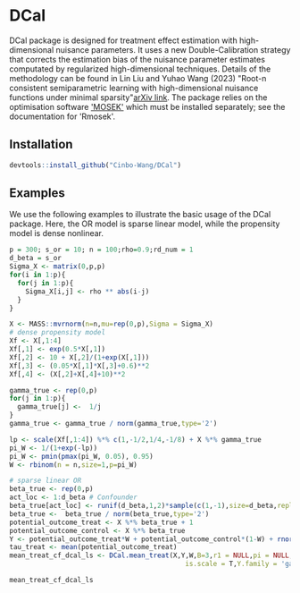 # DCal
 DCal package is designed for treatment effect estimation with high-dimensional nuisance parameters. It uses a new Double-Calibration strategy that corrects the estimation bias of the nuisance parameter estimates computated by regularized high-dimensional techniques. Details of the methodology can be found in Lin Liu and Yuhao Wang (2023) "Root-n consistent semiparametric learning with high-dimensional nuisance functions under minimal sparsity"[arXiv link](https://arxiv.org/abs/2305.04174). The package relies on the optimisation software ['MOSEK'](https://www.mosek.com/) which must be installed separately; see the documentation for 'Rmosek'. 

## Installation
```R
devtools::install_github("Cinbo-Wang/DCal")
```

## Examples
We use the following examples to illustrate the basic usage of the DCal package. Here, the OR model is sparse linear model, while the propensity model is dense nonlinear.

```R
p = 300; s_or = 10; n = 100;rho=0.9;rd_num = 1
d_beta = s_or
Sigma_X <- matrix(0,p,p)
for(i in 1:p){
  for(j in 1:p){
    Sigma_X[i,j] <- rho ** abs(i-j)
  }
}

X <- MASS::mvrnorm(n=n,mu=rep(0,p),Sigma = Sigma_X)
# dense propensity model
Xf <- X[,1:4]
Xf[,1] <- exp(0.5*X[,1])
Xf[,2] <- 10 + X[,2]/(1+exp(X[,1]))
Xf[,3] <- (0.05*X[,1]*X[,3]+0.6)**2
Xf[,4] <- (X[,2]+X[,4]+10)**2

gamma_true <- rep(0,p)
for(j in 1:p){
  gamma_true[j] <-  1/j
}
gamma_true <- gamma_true / norm(gamma_true,type='2')

lp <- scale(Xf[,1:4]) %*% c(1,-1/2,1/4,-1/8) + X %*% gamma_true
pi_W <- 1/(1+exp(-lp))
pi_W <- pmin(pmax(pi_W, 0.05), 0.95)
W <- rbinom(n = n,size=1,p=pi_W)

# sparse linear OR
beta_true <- rep(0,p)
act_loc <- 1:d_beta # Confounder
beta_true[act_loc] <- runif(d_beta,1,2)*sample(c(1,-1),size=d_beta,replace = T)
beta_true <-  beta_true / norm(beta_true,type='2')
potential_outcome_treat <- X %*% beta_true + 1
potential_outcome_control <- X %*% beta_true
Y <- potential_outcome_treat*W + potential_outcome_control*(1-W) + rnorm(n,0,1)
tau_treat <- mean(potential_outcome_treat)
mean_treat_cf_dcal_ls <- DCal.mean_treat(X,Y,W,B=3,r1 = NULL,pi = NULL,
                                            is.scale = T,Y.family = 'gaussian',alpha = 0.9, is.parallel=F,core_num=3)

mean_treat_cf_dcal_ls

```